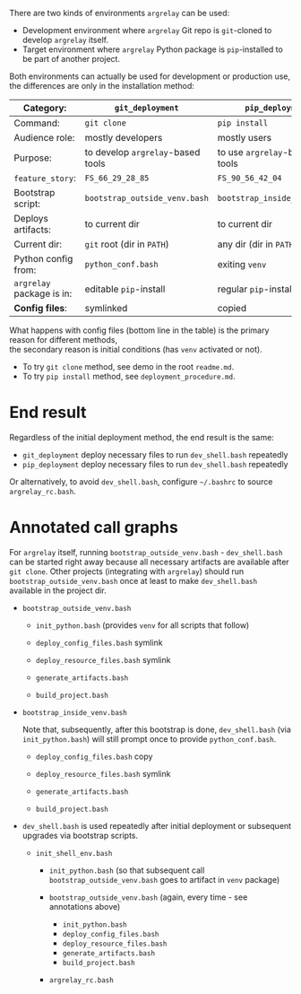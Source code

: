 
There are two kinds of environments `argrelay` can be used:

*   Development environment where `argrelay` Git repo is `git`-cloned to develop `argrelay` itself.
*   Target environment where `argrelay` Python package is `pip`-installed to be part of another project.

Both environments can actually be used for development or production use,
the differences are only in the installation method:

| Category:                 | `git_deployment`                  | `pip_deployment`              |
|---------------------------|-----------------------------------|-------------------------------|
| Command:                  | `git clone`                       | `pip install`                 |
| Audience role:            | mostly developers                 | mostly users                  |
| Purpose:                  | to develop `argrelay`-based tools | to use `argrelay`-based tools |
| `feature_story`:          | `FS_66_29_28_85`                  | `FS_90_56_42_04`              |
| Bootstrap script:         | `bootstrap_outside_venv.bash`     | `bootstrap_inside_venv.bash`  |
| Deploys artifacts:        | to current dir                    | to current dir                |
| Current dir:              | `git` root (dir in `PATH`)        | any dir (dir in `PATH`)       |
| Python config from:       | `python_conf.bash`                | exiting `venv`                |
| `argrelay` package is in: | editable `pip`-install            | regular `pip`-install         |
| **Config files**:         | symlinked                         | copied                        |

What happens with config files (bottom line in the table) is the primary reason for different methods,<br/>
the secondary reason is initial conditions (has `venv` activated or not).

*   To try `git clone` method, see demo in the root `readme.md`.
*   To try `pip install` method, see `deployment_procedure.md`.

# End result

Regardless of the initial deployment method, the end result is the same:
*   `git_deployment` deploy necessary files to run `dev_shell.bash` repeatedly
*   `pip_deployment` deploy necessary files to run `dev_shell.bash` repeatedly

Or alternatively, to avoid `dev_shell.bash`, configure `~/.bashrc` to source `argrelay_rc.bash`.

# Annotated call graphs

For `argrelay` itself, running `bootstrap_outside_venv.bash` - `dev_shell.bash` can be started right away
because all necessary artifacts are available after `git clone`.
Other projects (integrating with `argrelay`) should run `bootstrap_outside_venv.bash` once at least to make
`dev_shell.bash` available in the project dir.

*   `bootstrap_outside_venv.bash`

    *   `init_python.bash` (provides `venv` for all scripts that follow)

    *   `deploy_config_files.bash` symlink

    *   `deploy_resource_files.bash` symlink

    *   `generate_artifacts.bash`

    *   `build_project.bash`

*   `bootstrap_inside_venv.bash`

    Note that, subsequently, after this bootstrap is done,
    `dev_shell.bash` (via `init_python.bash`) will still prompt once to provide `python_conf.bash`.

    *   `deploy_config_files.bash` copy

    *   `deploy_resource_files.bash` symlink

    *   `generate_artifacts.bash`

    *   `build_project.bash`

*   `dev_shell.bash` is used repeatedly after initial deployment or subsequent upgrades via bootstrap scripts.

    *   `init_shell_env.bash`

        *   `init_python.bash`
            (so that subsequent call `bootstrap_outside_venv.bash` goes to artifact in `venv` package)

        *   `bootstrap_outside_venv.bash` (again, every time - see annotations above)
            *   `init_python.bash`
            *   `deploy_config_files.bash`
            *   `deploy_resource_files.bash`
            *   `generate_artifacts.bash`
            *   `build_project.bash`

        *   `argrelay_rc.bash`
